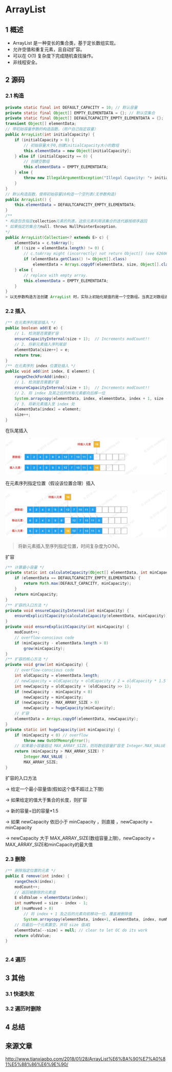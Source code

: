 # ArrayList
## 1 概述
* ArrayList 是一种变长的集合类，基于定长数组实现。
* 允许空值和重复元素，且自动扩容。
* 可以在 O(1) 复杂度下完成随机查找操作。
* 非线程安全。
## 2 源码
### 2.1 构造
```java
private static final int DEFAULT_CAPACITY = 10; // 默认容量
private static final Object[] EMPTY_ELEMENTDATA = {}; // 默认空集合
private static final Object[] DEFAULTCAPACITY_EMPTY_ELEMENTDATA = {};
transient Object[] elementData;
// 带初始容量参数的构造函数。（用户自己指定容量）
public ArrayList(int initialCapacity) {
    if (initialCapacity > 0) {
        // 初始容量大于0,创建initialCapacity大小的数组
        this.elementData = new Object[initialCapacity];
    } else if (initialCapacity == 0) {
        // 创建空数组
        this.elementData = EMPTY_ELEMENTDATA;
    } else {
        throw new IllegalArgumentException("Illegal Capacity: "+ initialCapacity);
    }
}
// 默认构造函数，使用初始容量10构造一个空列表(无参数构造)
public ArrayList() {
    this.elementData = DEFAULTCAPACITY_EMPTY_ELEMENTDATA;
}
/**
* 构造包含指定collection元素的列表，这些元素利用该集合的迭代器按顺序返回
* 如果指定的集合为null，throws NullPointerException。 
*/
public ArrayList(Collection<? extends E> c) {
    elementData = c.toArray();
    if ((size = elementData.length) != 0) {
        // c.toArray might (incorrectly) not return Object[] (see 6260652)
        if (elementData.getClass() != Object[].class)
            elementData = Arrays.copyOf(elementData, size, Object[].class);
    } else {
        // replace with empty array.
        this.elementData = EMPTY_ELEMENTDATA;
    }
}
> 以无参数构造方法创建 ArrayList 时，实际上初始化赋值的是一个空数组。当真正对数组进行添加元素操作时，才真正分配容量。即向数组中添加第一个元素时，数组容量扩为10。
```

### 2.2 插入

```java
/** 在元素序列尾部插入 */
public boolean add(E e) {
    // 1. 检测是否需要扩容
    ensureCapacityInternal(size + 1);  // Increments modCount!!
    // 2. 将新元素插入序列尾部
    elementData[size++] = e;
    return true;
}
/** 在元素序列 index 位置处插入 */
public void add(int index, E element) {
    rangeCheckForAdd(index);
    // 1. 检测是否需要扩容
    ensureCapacityInternal(size + 1);  // Increments modCount!!
    // 2. 将 index 及其之后的所有元素都向后移一位
    System.arraycopy(elementData, index, elementData, index + 1, size - index);
    // 3. 将新元素插入至 index 处
    elementData[index] = element;
    size++;
}
```

在队尾插入

![](img/15171117436209.jpg)

在元素序列指定位置（假设该位置合理）插入

![](img/15171117759805.jpg)

> 将新元素插入至序列指定位置，时间复杂度为O(N)。

扩容

```java
/** 计算最小容量 */
private static int calculateCapacity(Object[] elementData, int minCapacity) {
    if (elementData == DEFAULTCAPACITY_EMPTY_ELEMENTDATA) {
        return Math.max(DEFAULT_CAPACITY, minCapacity);
    }
    return minCapacity;
}
/** 扩容的入口方法 */
private void ensureCapacityInternal(int minCapacity) {
    ensureExplicitCapacity(calculateCapacity(elementData, minCapacity));
}
private void ensureExplicitCapacity(int minCapacity) {
    modCount++;
    // overflow-conscious code
    if (minCapacity - elementData.length > 0)
        grow(minCapacity);
}
/** 扩容的核心方法 */
private void grow(int minCapacity) {
    // overflow-conscious code
    int oldCapacity = elementData.length;
    // newCapacity = oldCapacity + oldCapacity / 2 = oldCapacity * 1.5
    int newCapacity = oldCapacity + (oldCapacity >> 1);
    if (newCapacity - minCapacity < 0)
        newCapacity = minCapacity;
    if (newCapacity - MAX_ARRAY_SIZE > 0)
        newCapacity = hugeCapacity(minCapacity);
    // 扩容
    elementData = Arrays.copyOf(elementData, newCapacity);
}
private static int hugeCapacity(int minCapacity) {
    if (minCapacity < 0) // overflow
        throw new OutOfMemoryError();
    // 如果最小容量超过 MAX_ARRAY_SIZE，则将数组容量扩容至 Integer.MAX_VALUE
    return (minCapacity > MAX_ARRAY_SIZE) ?
        Integer.MAX_VALUE :
        MAX_ARRAY_SIZE;
}
```

扩容的入口方法

-> 给定一个最小容量值(假如这个值不超过上下限) 

-> 如果给定的值大于集合的长度，则扩容 

-> 新的容量=旧的容量*1.5 

-> 如果 newCapacity 依旧小于 minCapacity ，则直接 ，newCapacity = minCapacity 

-> newCapacity 大于 MAX_ARRAY_SIZE(数组容量上限)，newCapacity = MAX_ARRAY_SIZE和minCapacity的最大值

### 2.3 删除

```java
/** 删除指定位置的元素 */
public E remove(int index) {
    rangeCheck(index);
    modCount++;
    // 返回被删除的元素值
    E oldValue = elementData(index);
    int numMoved = size - index - 1;
    if (numMoved > 0)
        // 将 index + 1 及之后的元素向前移动一位，覆盖被删除值
        System.arraycopy(elementData, index+1, elementData, index, numMoved);
    // 将最后一个元素置空，并将 size 值减1                
    elementData[--size] = null; // clear to let GC do its work
    return oldValue;
}
```
```java

```
### 2.4 遍历
## 3 其他
### 3.1 快速失败
### 3.2 遍历时删除
## 4 总结

## 来源文章

http://www.tianxiaobo.com/2018/01/28/ArrayList%E6%BA%90%E7%A0%81%E5%88%86%E6%9E%90/